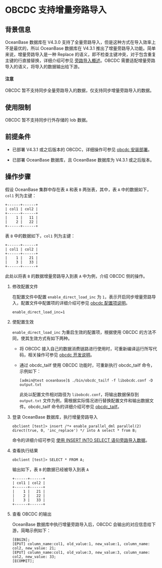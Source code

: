 # OBCDC 支持增量旁路导入

## 背景信息

OceanBase 数据库在 V4.3.0 支持了全量旁路导入，但是这种方式在导入效率上不是最优的，所以 OceanBase 数据库在 V4.3.1 推出了增量旁路导入功能。简单来说，增量旁路导入是一种 Replace 的语义，即不检查主键冲突，对于包含重复主键的行直接替换，详细介绍可参见 [旁路导入概述](../../../../../500.data-migration/1100.bypass-import/100.overview-of-bypass-import.md)。OBCDC 需要适配增量旁路导入的语义，将导入的数据输出给下游。

<main id="notice" type='notice'>
  <h4>注意</h4>
  <p>OBCDC 暂不支持同步全量旁路导入的数据，仅支持同步增量旁路导入的数据。</p>
</main>

## 使用限制

OBCDC 暂不支持同步行外存储的 lob 数据。

## 前提条件

* 已部署 V4.3.1 或之后版本的 OBCDC，详细操作可参见 [obcdc 安装部署](100.deploy-and-use-obcdc/100.install-and-deploy-obcdc.md)。

* 已部署 OceanBase 数据库，且 OceanBase 数据库为 V4.3.1 或之后版本。

## 操作步骤

假设 OceanBase 集群中存在表 `A` 和表 `B` 两张表，其中，表 `A` 中的数据如下，`col1` 列为主键：

```shell
+------+------+
| col1 | col2 |
+------+------+
|    1 |   11 |
|    2 |   22 |
+------+------+
```

表 `B` 中的数据如下，`col1` 列为主键：

```shell
+------+------+
| col1 | col2 |
+------+------+
|    1 |   21 |
|    3 |   33 |
+------+------+
```

此处以将表 `B` 的数据增量旁路导入到表 `A` 中为例，介绍 OBCDC 侧的操作。

1. 修改配置文件

   在配置文件中配置 `enable_direct_load_inc` 为 `1`，表示开启同步增量旁路导入，配置文件中配置项的详细介绍可参见 [obcdc 配置项说明](200.obcdc-parameters/200.obcdc-configuration-items.md)。

   ```shell
   enable_direct_load_inc=1
   ```

2. 使配置生效

   `enable_direct_load_inc` 为重启生效的配置项，根据使用 OBCDC 的方法不同，使其生效方式有如下两种。

   * 将 OBCDC 接入自己的数据消费链路进行使用时，可重新编译运行所写代码，相关操作可参见 [obcdc 开发说明](../200.obcdc/100.deploy-and-use-obcdc/200.obcdc-development-instructions.md)。

   * 通过 obcdc_tailf 使用 OBCDC 功能时，可重新执行 obcdc_tailf 命令，示例如下：

     ```shell
     [admin@test oceanbase]$ ./bin/obcdc_tailf -f libobcdc.conf -D output.txt
     ```

     此处以配置文件相对路径为 `libobcdc.conf`，将输出数据保存到 `output.txt` 文件为例，需根据实际情况进行替换配置文件和输出数据文件。obcdc_tailf 命令的详细介绍可参见 [obcdc_tailf](../200.obcdc/100.deploy-and-use-obcdc/300.obcdc-tailf.md)。

3. 登录 OceanBase 数据库，执行增量旁路导入

   ```shell
   obclient [test]> insert /*+ enable_parallel_dml parallel(2) direct(true, 0, 'inc_replace') */ into A select * from B;
   ```

   命令的详细介绍可参见 [使用 INSERT INTO SELECT 语句旁路导入数据](../../../../../500.data-migration/1100.bypass-import/300.use-insert-into-select-statement-to-bypass-import-data.md)。

4. 查看执行结果

   ```shell
   obclient [test]> SELECT * FROM A;
   ```

   输出如下，表 `B` 的数据已经被导入到表 `A`

   ```shell
   +------+------+
   | col1 | col2 |
   +------+------+
   |    1 |   21 |
   |    2 |   22 |
   |    3 |   33 |
   +------+------+
   ```

5. 查看 OBCDC 的输出

   OceanBase 数据库中执行增量旁路导入后，OBCDC 会输出的对应信息给下游，简略示例如下：

   ```shell
   [EBGIN];
   [EPUT] column_name:col1, old_value:1, new_value:1, column_name: col2, new_value: 21;
   [EPUT] column_name:col1, old_value:3, new_value:3, column_name: col2, new_value: 33;
   [ECOMMIT];
   ```
